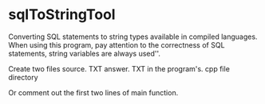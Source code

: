 # sqlToStringTool
Converting SQL statements to string types available in compiled languages.
When using this program, pay attention to the correctness of SQL statements, string variables are always used''.

Create two files source. TXT answer. TXT in the program's. cpp file directory

Or comment out the first two lines of main function.
